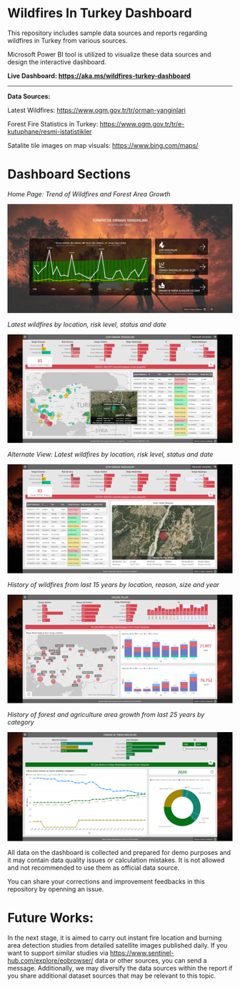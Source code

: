 # Wildfires In Turkey Dashboard

This repository includes sample data sources and reports regarding wildfires in Turkey from various sources. 

Microsoft Power BI tool is utilized to visualize these data sources and design the interactive dashboard.

**Live Dashboard: 
https://aka.ms/wildfires-turkey-dashboard**

---

**Data Sources:**

Latest Wildfires:
https://www.ogm.gov.tr/tr/orman-yanginlari

Forest Fire Statistics in Turkey: 
https://www.ogm.gov.tr/tr/e-kutuphane/resmi-istatistikler

Satalite tile images on map visuals:
https://www.bing.com/maps/


# Dashboard Sections

_Home Page: Trend of Wildfires and Forest Area Growth_

![](https://github.com/mustafaasiroglu/wildfires-turkey/blob/main/screenshot-1.png)

_Latest wildfires by location, risk level, status and date_

![](https://github.com/mustafaasiroglu/wildfires-turkey/blob/main/screenshot-2.png)

_Alternate View: Latest wildfires by location, risk level, status and date_

![](https://github.com/mustafaasiroglu/wildfires-turkey/blob/main/screenshot-3.png)

_History of wildfires from last 15 years by location, reason, size and year_

![](https://github.com/mustafaasiroglu/wildfires-turkey/blob/main/screenshot-4.png)

_History of forest and agriculture area growth from last 25 years by category_

![](https://github.com/mustafaasiroglu/wildfires-turkey/blob/main/screenshot-5.png)

All data on the dashboard is collected and prepared for demo purposes and it may contain data quality issues or calculation mistakes. It is not allowed and not recommended to use them as official data source.

You can share your corrections and improvement feedbacks in this repository by openning an issue.

# Future Works:

In the next stage, it is aimed to carry out instant fire location and burning area detection studies from detailed satellite images published daily. If you want to support similar studies via https://www.sentinel-hub.com/explore/eobrowser/ data or other sources, you can send a message. Additionally, we may diversify the data sources within the report if you share additional dataset sources that may be relevant to this topic.

